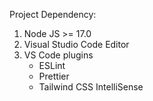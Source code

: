 Project Dependency:
1. Node JS >= 17.0
2. Visual Studio Code Editor
3. VS Code plugins 
	- ESLint
	- Prettier
	- Tailwind CSS IntelliSense
	